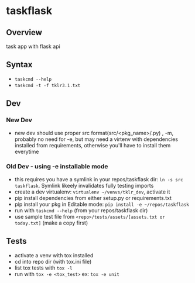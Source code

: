 # taskflask
## Overview
task app with flask api
## Syntax
* `taskcmd --help`
* `taskcmd -t -f tklr3.1.txt`

## Dev
### New Dev
* new dev should use proper src format(src/<pkg_name>/<any>.py) , -m, probably no need for -e, but may need a virtenv with dependencies installed from requirements, otherwise you'll have to install them everytime
### Old Dev - using -e installable mode
* this requires you have a symlink in your repos/taskflask dir: `ln -s src taskflask`. Symlink likeely invalidates fully testing imports
* create a dev virtualenv: `virtualenv ~/venvs/tklr_dev`, activate it
* pip install dependencies from either setup.py or requirements.txt
* pip install your pkg in Editable mode: `pip install -e ~/repos/taskflask`
* run with `taskcmd --help` (from your repos/taskflask dir)
* use sample test file from `<repo>/tests/assets/[assets.txt or today.txt]` (make a copy first)

## Tests
* activate a venv with tox installed
* cd into repo dir (with tox.ini file)
* list tox tests with `tox -l`
* run with `tox -e <tox_test>` ex: `tox -e unit`
